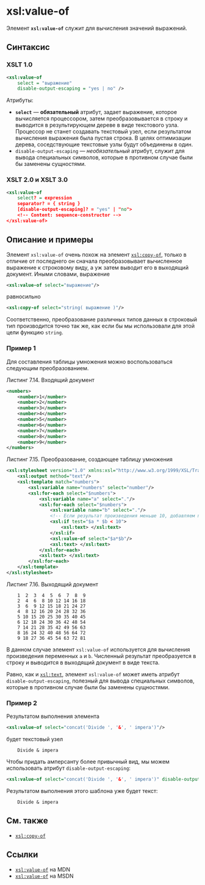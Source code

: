 # xsl:value-of

Элемент **`xsl:value-of`** служит для вычисления значений выражений.

## Синтаксис

### XSLT 1.0

```xml
<xsl:value-of
    select = "выражение"
    disable-output-escaping = "yes | no" />
```

Атрибуты:

- **`select`** — **обязательный** атрибут, задает выражение, которое вычисляется процессором, затем преобразовывается в строку и выводится в результирующем дереве в виде текстового узла. Процессор не станет создавать текстовый узел, если результатом вычисления выражения была пустая строка. В целях оптимизации дерева, соседствующие текстовые узлы будут объединены в один.
- `disable-output-escaping` — _необязательный_ атрибут, служит для вывода специальных символов, которые в противном случае были бы заменены сущностями.

### XSLT 2.0 и XSLT 3.0

```xml
<xsl:value-of
    select? = expression
    separator? = { string }
    [disable-output-escaping]? = "yes" | "no">
    <!-- Content: sequence-constructor -->
</xsl:value-of>
```

## Описание и примеры

Элемент `xsl:value-of` очень похож на элемент [`xsl:copy-of`](/xslt/xsl-copy-of/), только в отличие от последнего он сначала преобразовывает вычисленное выражение к строковому виду, а уж затем выводит его в выходящий документ. Иными словами, выражение

```xml
<xsl:value-of select="выражение"/>
```

равносильно

```xml
<xsl:copy-of select="string( выражение )"/>
```

Соответственно, преобразование различных типов данных в строковый тип производится точно так же, как если бы мы использовали для этой цели функцию `string`.

### Пример 1

Для составления таблицы умножения можно воспользоваться следующим преобразованием.

Листинг 7.14. Входящий документ

```xml
<numbers>
    <number>1</number>
    <number>2</number>
    <number>3</number>
    <number>4</number>
    <number>5</number>
    <number>6</number>
    <number>7</number>
    <number>8</number>
    <number>9</number>
</numbers>
```

Листинг 7.15. Преобразование, создающее таблицу умножения

```xml
<xsl:stylesheet version="1.0" xmlns:xsl="http://www.w3.org/1999/XSL/Transform">
    <xsl:output method="text"/>
    <xsl:template match="numbers">
        <xsl:variable name="numbers" select="number"/>
        <xsl:for-each select="$numbers">
            <xsl:variable name="a" select="."/>
            <xsl:for-each select="$numbers">
                <xsl:variable name="b" select="."/>
                <!-- Если результат произведения меньше 10, добавляем пробел -->
                <xsl:if test="$a * $b < 10">
                    <xsl:text> </xsl:text>
                </xsl:if>
                <xsl:value-of select="$a*$b"/>
                <xsl:text> </xsl:text>
            </xsl:for-each>
            <xsl:text> </xsl:text>
        </xsl:for-each>
    </xsl:template>
</xsl:stylesheet>
```

Листинг 7.16. Выходящий документ

```
	1  2  3  4  5  6  7  8  9
	2  4  6  8 10 12 14 16 18
	3  6  9 12 15 18 21 24 27
	4  8 12 16 20 24 28 32 36
	5 10 15 20 25 30 35 40 45
	6 12 18 24 30 36 42 48 54
	7 14 21 28 35 42 49 56 63
	8 16 24 32 40 48 56 64 72
	9 18 27 36 45 54 63 72 81
```

В данном случае элемент `xsl:value-of` используется для вычисления произведения переменных `a` и `b`. Численный результат преобразуется в строку и выводится в выходящий документ в виде текста.

Равно, как и [`xsl:text`](/xslt/xsl-text/), элемент `xsl:value-of` может иметь атрибут `disable-output-escaping`, полезный для вывода специальных символов, которые в противном случае были бы заменены сущностями.

### Пример 2

Результатом выполнения элемента

```xml
<xsl:value-of select="concat('Divide ', '&', ' impera')"/>
```

будет текстовый узел

```
    Divide & impera
```

Чтобы придать амперсанту более привычный вид, мы можем использовать атрибут `disable-output-escaping`:

```xml
<xsl:value-of select="concat('Divide ', '&', ' impera')" disable-output-escaping="yes"/>
```

Результатом выполнения этого шаблона уже будет текст:

```
    Divide & impera
```

## См. также

- [`xsl:copy-of`](/xslt/xsl-copy-of/)

## Ссылки

- [`xsl:value-of`](https://developer.mozilla.org/en/XSLT/value-of) на MDN
- [`xsl:value-of`](https://msdn.microsoft.com/en-us/library/ms256181.aspx) на MSDN

